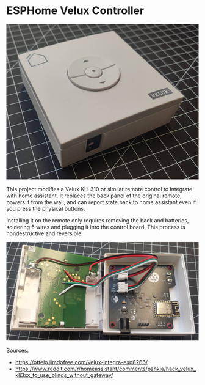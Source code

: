 # ESPHome Velux Controller

![finished product](media/result.jpg)

This project modifies a Velux KLI 310 or similar remote control to integrate with home assistant.
It replaces the back panel of the original remote, powers it from the wall, and can report state back to home assistant even if you press the physical buttons.

Installing it on the remote only requires removing the back and batteries, soldering 5 wires and plugging it into the control board. This process is nondestructive and reversible.

![interior view](media/interior.jpg)

Sources:
- https://ottelo.jimdofree.com/velux-integra-esp8266/
- https://www.reddit.com/r/homeassistant/comments/pzhkia/hack_velux_kli3xx_to_use_blinds_without_gateway/
